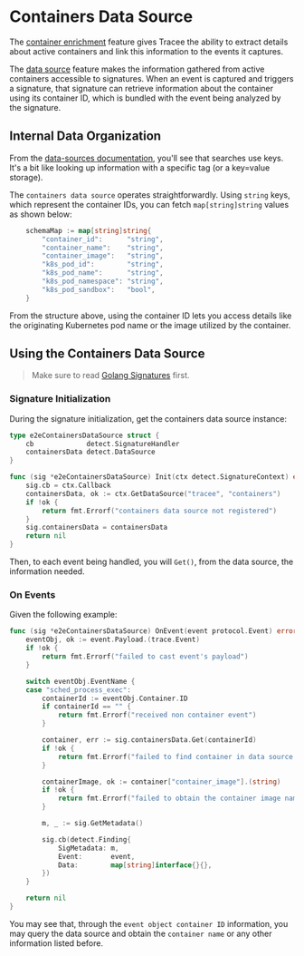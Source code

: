 # Containers Data Source

The [container enrichment](../install/container-engines.md) feature gives Tracee the ability to extract details about active containers and link this information to the events it captures.

The [data source](./overview.md) feature makes the information gathered from active containers accessible to signatures. When an event is captured and triggers a signature, that signature can retrieve information about the container using its container ID, which is bundled with the event being analyzed by the signature.

## Internal Data Organization

From the [data-sources documentation](./overview.md), you'll see that searches use keys. It's a bit like looking up information with a specific tag (or a key=value storage).

The `containers data source` operates straightforwardly. Using `string` keys, which represent the container IDs, you can fetch `map[string]string` values as shown below:

```go
    schemaMap := map[string]string{
        "container_id":      "string",
        "container_name":    "string",
        "container_image":   "string",
        "k8s_pod_id":        "string",
        "k8s_pod_name":      "string",
        "k8s_pod_namespace": "string",
        "k8s_pod_sandbox":   "bool",
    }
```

From the structure above, using the container ID lets you access details like the originating Kubernetes pod name or the image utilized by the container.

## Using the Containers Data Source

> Make sure to read [Golang Signatures](../events/custom/golang.md) first.

### Signature Initialization

During the signature initialization, get the containers data source instance:

```go
type e2eContainersDataSource struct {
    cb             detect.SignatureHandler
    containersData detect.DataSource
}

func (sig *e2eContainersDataSource) Init(ctx detect.SignatureContext) error {
    sig.cb = ctx.Callback
    containersData, ok := ctx.GetDataSource("tracee", "containers")
    if !ok {
        return fmt.Errorf("containers data source not registered")
    }
    sig.containersData = containersData
    return nil
}
```

Then, to each event being handled, you will `Get()`, from the data source, the information needed.

### On Events

Given the following example:

```go
func (sig *e2eContainersDataSource) OnEvent(event protocol.Event) error {
    eventObj, ok := event.Payload.(trace.Event)
    if !ok {
        return fmt.Errorf("failed to cast event's payload")
    }

    switch eventObj.EventName {
    case "sched_process_exec":
        containerId := eventObj.Container.ID
        if containerId == "" {
            return fmt.Errorf("received non container event")
        }

        container, err := sig.containersData.Get(containerId)
        if !ok {
            return fmt.Errorf("failed to find container in data source: %v", err)
        }

        containerImage, ok := container["container_image"].(string)
        if !ok {
            return fmt.Errorf("failed to obtain the container image name")
        }

        m, _ := sig.GetMetadata()

        sig.cb(detect.Finding{
            SigMetadata: m,
            Event:       event,
            Data:        map[string]interface{}{},
        })
    }

    return nil
}
```

You may see that, through the `event object container ID` information, you may query the data source and obtain the `container name` or any other information listed before.
